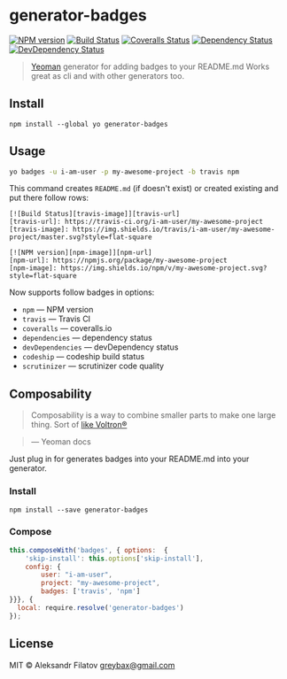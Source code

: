 # generator-badges

[![NPM version][npm-image]][npm-url]
[![Build Status][travis-image]][travis-url]
[![Coveralls Status][coveralls-image]][coveralls-url]
[![Dependency Status][depstat-image]][depstat-url]
[![DevDependency Status][depstat-dev-image]][depstat-dev-url]

> [Yeoman](http:\\yeoman.io) generator for adding badges to your README.md
> Works great as cli and with other generators too.

## Install

    npm install --global yo generator-badges

## Usage

```bash
yo badges -u i-am-user -p my-awesome-project -b travis npm
```
This command creates ```README.md``` (if doesn't exist) or created existing and put there follow rows:

```
[![Build Status][travis-image]][travis-url]
[travis-url]: https://travis-ci.org/i-am-user/my-awesome-project
[travis-image]: https://img.shields.io/travis/i-am-user/my-awesome-project/master.svg?style=flat-square

[![NPM version][npm-image]][npm-url]
[npm-url]: https://npmjs.org/package/my-awesome-project
[npm-image]: https://img.shields.io/npm/v/my-awesome-project.svg?style=flat-square
```

Now supports follow badges in options:

- ```npm``` — NPM version
- ```travis``` — Travis CI
- ```coveralls``` — coveralls.io
- ```dependencies``` — dependency status
- ```devDependencies``` — devDependency status
- ```codeship``` — codeship build status
- ```scrutinizer``` — scrutinizer code quality

## Composability

> Composability is a way to combine smaller parts to make one large thing. Sort of [like Voltron®](http://25.media.tumblr.com/tumblr_m1zllfCJV21r8gq9go11_250.gif)

> — Yeoman docs

Just plug in for generates badges into your README.md into your generator.

### Install

    npm install --save generator-badges
    
### Compose

```js
this.composeWith('badges', { options:  {
    'skip-install': this.options['skip-install'],
    config: {
        user: "i-am-user",
        project: "my-awesome-project",
        badges: ['travis', 'npm']
}}}, {
  local: require.resolve('generator-badges')
});
```

## License

MIT © Aleksandr Filatov <greybax@gmail.com>

[npm-url]: https://npmjs.org/package/generator-badges
[npm-image]: https://img.shields.io/npm/v/generator-badges.svg?style=flat-square

[travis-url]: https://travis-ci.org/greybax/generator-badges
[travis-image]: https://img.shields.io/travis/greybax/generator-badges/master.svg?style=flat-square

[coveralls-url]: https://coveralls.io/r/greybax/generator-badges
[coveralls-image]: https://img.shields.io/coveralls/greybax/generator-badges/master.svg?style=flat-square

[depstat-url]: https://david-dm.org/greybax/generator-badges
[depstat-image]: https://david-dm.org/greybax/generator-badges.svg?style=flat-square

[depstat-dev-url]: https://david-dm.org/greybax/generator-badges#info=devDependencies
[depstat-dev-image]: https://david-dm.org/greybax/generator-badges/dev-status.svg?style=flat-square
